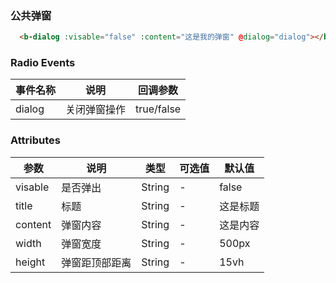 <!--
 * @Description: 弹窗
 * @Version: 2.0
 * @Autor: wuwei3
 * @Date: 2020-05-08 20:30:40
 * @LastEditors: Please set LastEditors
 * @LastEditTime: 2020-05-18 17:26:24
 -->

### 公共弹窗
```html
  <b-dialog :visable="false" :content="这是我的弹窗" @dialog="dialog"></b-dialog>
```

<b-dialog :visable="false" :content="这是我的弹窗"></b-dialog>

### Radio Events
| 事件名称 | 说明         | 回调参数   |
| -------- | ------------ | ---------- |
| dialog   | 关闭弹窗操作 | true/false |

### Attributes

| 参数    | 说明           | 类型   | 可选值 | 默认值   |
| ------- | -------------- | ------ | ------ | -------- |
| visable | 是否弹出       | String | -      | false    |
| title   | 标题           | String | -      | 这是标题 |
| content | 弹窗内容       | String | -      | 这是内容 |
| width   | 弹窗宽度       | String | -      | 500px    |
| height  | 弹窗距顶部距离 | String | -      | 15vh     |
